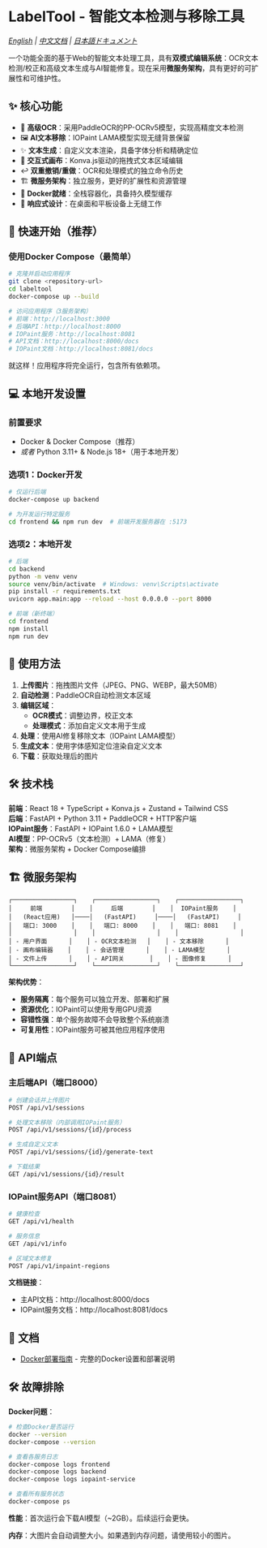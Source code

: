 # LabelTool - 智能文本检测与移除工具

*[English](README.md) | [中文文档](README.zh-CN.md) | [日本語ドキュメント](README.ja.md)*

一个功能全面的基于Web的智能文本处理工具，具有**双模式编辑系统**：OCR文本检测/校正和高级文本生成与AI智能修复。现在采用**微服务架构**，具有更好的可扩展性和可维护性。

## ✨ 核心功能

- 🤖 **高级OCR**：采用PaddleOCR的PP-OCRv5模型，实现高精度文本检测
- 🖼️ **AI文本移除**：IOPaint LAMA模型实现无缝背景保留
- ✨ **文本生成**：自定义文本渲染，具备字体分析和精确定位
- 🎨 **交互式画布**：Konva.js驱动的拖拽式文本区域编辑
- ↩️ **双重撤销/重做**：OCR和处理模式的独立命令历史
- 🏗️ **微服务架构**：独立服务，更好的扩展性和资源管理
- 🐳 **Docker就绪**：全栈容器化，具备持久模型缓存
- 📱 **响应式设计**：在桌面和平板设备上无缝工作

## 🚀 快速开始（推荐）

### 使用Docker Compose（最简单）

```bash
# 克隆并启动应用程序
git clone <repository-url>
cd labeltool
docker-compose up --build

# 访问应用程序（3服务架构）
# 前端：http://localhost:3000
# 后端API：http://localhost:8000
# IOPaint服务：http://localhost:8081
# API文档：http://localhost:8000/docs
# IOPaint文档：http://localhost:8081/docs
```

就这样！应用程序将完全运行，包含所有依赖项。

## 💻 本地开发设置

### 前置要求
- Docker & Docker Compose（推荐）
- *或者* Python 3.11+ & Node.js 18+（用于本地开发）

### 选项1：Docker开发
```bash
# 仅运行后端
docker-compose up backend

# 为开发运行特定服务
cd frontend && npm run dev  # 前端开发服务器在 :5173
```

### 选项2：本地开发
```bash
# 后端
cd backend
python -m venv venv
source venv/bin/activate  # Windows: venv\Scripts\activate
pip install -r requirements.txt
uvicorn app.main:app --reload --host 0.0.0.0 --port 8000

# 前端（新终端）
cd frontend
npm install
npm run dev
```

## 🎯 使用方法

1. **上传图片**：拖拽图片文件（JPEG、PNG、WEBP，最大50MB）
2. **自动检测**：PaddleOCR自动检测文本区域
3. **编辑区域**：
   - **OCR模式**：调整边界，校正文本
   - **处理模式**：添加自定义文本用于生成
4. **处理**：使用AI修复移除文本（IOPaint LAMA模型）
5. **生成文本**：使用字体感知定位渲染自定义文本
6. **下载**：获取处理后的图片

## 🛠️ 技术栈

**前端**：React 18 + TypeScript + Konva.js + Zustand + Tailwind CSS  
**后端**：FastAPI + Python 3.11 + PaddleOCR + HTTP客户端  
**IOPaint服务**：FastAPI + IOPaint 1.6.0 + LAMA模型  
**AI模型**：PP-OCRv5（文本检测）+ LAMA（修复）  
**架构**：微服务架构 + Docker Compose编排

## 🏗️ 微服务架构

```
┌─────────────────┐    ┌─────────────────┐    ┌─────────────────┐
│     前端        │    │     后端        │    │  IOPaint服务    │
│   (React应用)   │────│   (FastAPI)     │────│   (FastAPI)     │
│   端口: 3000    │    │   端口: 8000    │    │   端口: 8081    │  
│                 │    │                 │    │                 │
│ - 用户界面      │    │ - OCR文本检测   │    │ - 文本移除      │
│ - 画布编辑器    │    │ - 会话管理      │    │ - LAMA模型      │
│ - 文件上传      │    │ - API网关       │    │ - 图像修复      │
└─────────────────┘    └─────────────────┘    └─────────────────┘
```

**架构优势**：
- **服务隔离**：每个服务可以独立开发、部署和扩展
- **资源优化**：IOPaint可以使用专用GPU资源
- **容错性强**：单个服务故障不会导致整个系统崩溃
- **可复用性**：IOPaint服务可被其他应用程序使用

## 🔧 API端点

### 主后端API（端口8000）
```bash
# 创建会话并上传图片
POST /api/v1/sessions

# 处理文本移除（内部调用IOPaint服务）
POST /api/v1/sessions/{id}/process

# 生成自定义文本
POST /api/v1/sessions/{id}/generate-text

# 下载结果
GET /api/v1/sessions/{id}/result
```

### IOPaint服务API（端口8081）
```bash
# 健康检查
GET /api/v1/health

# 服务信息
GET /api/v1/info

# 区域文本修复
POST /api/v1/inpaint-regions
```

**文档链接**：
- 主API文档：http://localhost:8000/docs
- IOPaint服务文档：http://localhost:8081/docs


## 📖 文档

- [Docker部署指南](DOCKER.zh-CN.md) - 完整的Docker设置和部署说明

## 🛠️ 故障排除

**Docker问题**：
```bash
# 检查Docker是否运行
docker --version
docker-compose --version

# 查看各服务日志
docker-compose logs frontend
docker-compose logs backend  
docker-compose logs iopaint-service

# 查看所有服务状态
docker-compose ps
```

**性能**：首次运行会下载AI模型（~2GB）。后续运行会更快。

**内存**：大图片会自动调整大小。如果遇到内存问题，请使用较小的图片。